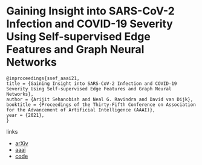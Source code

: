 # Gaining Insight into SARS-CoV-2 Infection and COVID-19 Severity Using Self-supervised Edge Features and Graph Neural Networks

```
@inproceedings{ssef_aaai21,
title = {Gaining Insight into SARS-CoV-2 Infection and COVID-19 Severity Using Self-supervised Edge Features and Graph Neural Networks},
author = {Arijit Sehanobish and Neal G. Ravindra and David van Dijk},
booktitle = {Proceedings of the Thirty-Fifth Conference on Association for the Advancement of Artificial Intelligence (AAAI)},
year = {2021},
}
```

links
- [arXiv](https://arxiv.org/abs/2006.12971)
- [aaai](https://www.aaai.org/AAAI21Papers/AAAI-2377.SehanobishA.pdf)
- [code](https://github.com/nealgravindra/self-supervsed_edge_feats)
